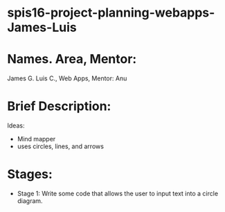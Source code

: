 # spis16-project-planning-webapps-James-Luis

# Names. Area, Mentor:

James G. Luis C., Web Apps, Mentor: Anu

# Brief Description:

Ideas:
* Mind mapper
* uses circles, lines, and arrows

# Stages:

* Stage 1: Write some code that allows the user to input text into a circle diagram.
